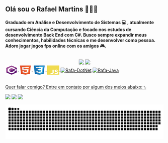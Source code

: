 ## Olá sou o Rafael Martins 👱🏼‍♂️ 
#### Graduado em Análise e Desenvolvimento de Sistemas 💻 , atualmente cursando Ciência da Computação e focado nos estudos de desenvolvimento Back End com C#. Busco sempre expandir meus conhecimentos, habilidades técnicas e me desenvolver como pessoa. Adoro jogar jogos fps online com os amigos 🎮. 

##

<div align="center">
  <a href="https://github.com/rafaelmarttins">
  <img height="180em" src="https://github-readme-stats.vercel.app/api?username=rafaelmarttins&show_icons=true&theme=dark&include_all_commits=true&count_private=true"/>
  <img height="180em" src="https://github-readme-stats.vercel.app/api/top-langs/?username=rafaballerini&layout=compact&langs_count=7&theme=dracula"/>
</div>

<img align="center" alt="Rafa-Csharp" height="30" width="40" src="https://raw.githubusercontent.com/devicons/devicon/master/icons/csharp/csharp-original.svg">
<img align="center" alt="Rafa-HTML" height="30" width="40" src="https://raw.githubusercontent.com/devicons/devicon/master/icons/html5/html5-original.svg">
<img align="center" alt="Rafa-CSS" height="30" width="40" src="https://raw.githubusercontent.com/devicons/devicon/master/icons/css3/css3-original.svg">
<img align="center" alt="Rafa-Js" height="30" width="40" src="https://raw.githubusercontent.com/devicons/devicon/master/icons/javascript/javascript-plain.svg">
<img align="center" alt="Rafa-DotNet" height="30" width="40" src="https://cdn.jsdelivr.net/gh/devicons/devicon/icons/dot-net/dot-net-plain-wordmark.svg" />
<img align="center" alt="Rafa-Java" height="30" width="40" src="https://cdn.jsdelivr.net/gh/devicons/devicon/icons/java/java-original.svg" />

##

Quer falar comigo? Entre em contato por algum dos meios abaixo: ⤵️
<div> 
<a href="https://www.instagram.com/rafaadev/?hl=pt-br" target="_blank"><img src="https://img.shields.io/badge/-Instagram-%23FF0000?style=for-the-badge&logo=instagram&logoColor=white" target="_white"></a>
<a href="https://www.linkedin.com/in/rafael-martins-393897219/" target="_blank"><img src="https://img.shields.io/badge/-LinkedIn-%230077B5?style=for-the-badge&logo=linkedin&logoColor=white" target="_blank"></a> 
<a href = "mailto:rafaelgemelli1@gmail.com"><img src="https://img.shields.io/badge/-Gmail-%23333?style=for-the-badge&logo=gmail&logoColor=white" target="_blank"></a>

![snake gif](https://github.com/rafaelmarttins/rafaelmarttins/blob/output/github-contribution-grid-snake.svg)

</div>    
